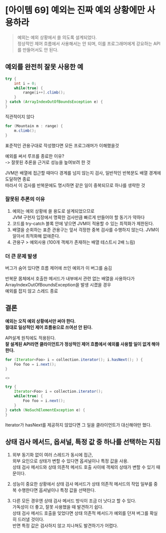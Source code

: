 
# [아이템 69] 예외는 진짜 예외 상황에만 사용하라 

> 예외는 예외 상황에서 쓸 의도록 설계되었다.  
> 정상적인 제어 흐름에서 사용해서는 안 되며, 이를 프로그래머에게 강요하는 API를 만들어서도 안 된다.

## 예외를 완전히 잘못 사용한 예  

```java
try {
    int i = 0;
    while(true) {
        range[i++].climb();
    }
} catch (ArrayIndexOutOfBoundsException e) {
}
```
직관적이지 않다 

```java
for (Mountain m : range) {
    m.climb();
}
```
표준적인 관용구대로 작성했다면 모든 프로그래머가 이해했을것

예외를 써서 루프를 종료한 이유?  
-> 잘못된 추론을 근거로 성능을 높여보려 한 것

JVM은 배열에 접근할 때마다 경계를 넘지 않는지 검사, 일반적인 반복문도 배열 경계에 도달하면 종료  
따라서 이 검사를 반복문에도 명시하면 같은 일이 중복되므로 하나를 생략한 것  


### 잘못된 추론의 이유

1. 예외는 예외 상황에 쓸 용도로 설계되었으므로  
JVM 구현자 입장에서 명확한 검사만큼 빠르게 만들어야 할 동기가 약하다 
2. 코드를 try-catch 블록 안에 넣으면 JVM이 적용할 수 있는 최적화가 제한된다.
3. 배열을 순회하는 표준 관용구는 앞서 걱정한 중복 검사를 수행하지 않는다. JVM이 알아서 최적화해 없애준다.
4. 관용구 > 예외사용 (100개 객체가 존재하는 배열 테스트시 2배 느림)


### 더 큰 문제 발생

버그가 숨어 있다면 흐름 제어에 쓰인 예외가 이 버그를 숨김  

반복문 몸체에서 호출한 메서드가 내부에서 관련 없는 배열을 사용하다가 ArrayIndexOutOfBoundsException을 발생 시켰을 경우  
예외를 잡지 않고 스레드 종료


## 결론 

**예외는 오직 예외 상황에서만 써야 한다.**  
**절대로 일상적인 제어 흐름용으로 쓰여선 안 된다.**

API설계 원칙에도 적용된다.  
**잘 설계된 API라면 클라이언트가 정상적인 제어 흐름에서 예외를 사용할 일이 없게 해야 한다.**

```java
for (Iterator<Foo> i = collection.iterator(); i.hasNext(); ) {
    Foo foo = i.next();
}

<>

try {
    Iterator<Foo> i = collection.iterator();
    while(true) {
        Foo foo = i.next();
    }
} catch (NoSuchElementException e) {
}
```

Iterator가 hasNext를 제공하지 않았다면 그 일을 클라이언트가 대신해야만 했다.


## 상태 검사 메서드, 옵셔널, 특정 값 중 하나를 선택하는 지침

1. 외부 동기화 없이 여러 스레드가 동시에 접근,  
외부 요인으로 상태가 변할 수 있다면 옵셔널이나 특정 값을 사용.  
상태 검사 메서드와 상태 의존적 메서드 호출 사이에 객체의 상태가 변할 수 있기 때문이다.

2. 성능이 중요한 상황에서 상태 검사 메서드가 상태 의존적 메서드의 작업 일부를 중복 수행한다면 옵셔널이나 특정 값을 선택한다.

3. 다른 모든 경우엔 상태 검사 메서드 방식이 조금 더 낫다고 할 수 있다.  
가독성이 더 좋고, 잘못 사용했을 때 발견하기 쉽다.  
상태 검사 메서드 호출을 잊었다면 상태 의존적 메서드가 예외를 던져 버그를 확실히 드러낼 것이다.  
반면 특정 값은 검사하지 않고 지나쳐도 발견하기가 어렵다.
